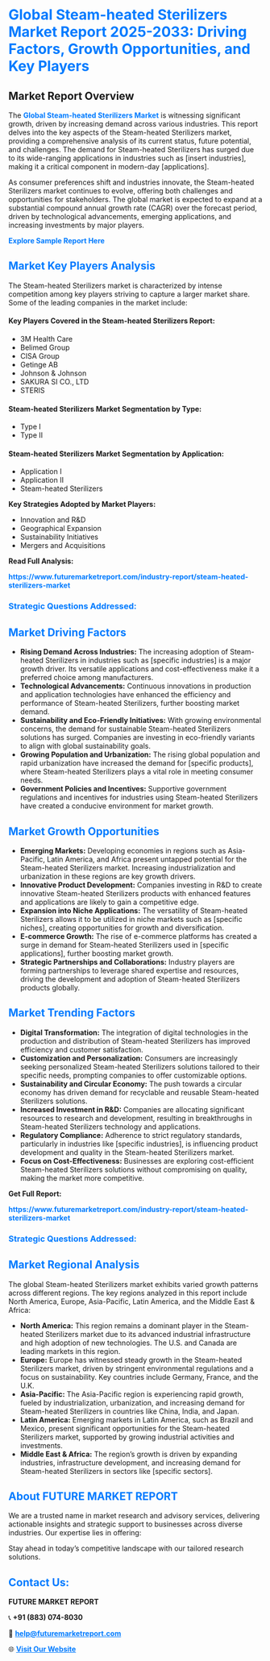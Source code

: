 <h1 style="color: #007BFF;">Global Steam-heated Sterilizers Market Report 2025-2033: Driving Factors, Growth Opportunities, and Key Players</h1>

<section id="overview">
<h2>Market Report Overview</h2>
<p>The <a href="https://www.futuremarketreport.com/industry-report/steam-heated-sterilizers-market" style="color: #007BFF; text-decoration: none;"><strong>Global Steam-heated Sterilizers Market</strong></a> is witnessing significant growth, driven by increasing demand across various industries. This report delves into the key aspects of the Steam-heated Sterilizers market, providing a comprehensive analysis of its current status, future potential, and challenges. The demand for Steam-heated Sterilizers has surged due to its wide-ranging applications in industries such as [insert industries], making it a critical component in modern-day [applications].</p>
<p>As consumer preferences shift and industries innovate, the Steam-heated Sterilizers market continues to evolve, offering both challenges and opportunities for stakeholders. The global market is expected to expand at a substantial compound annual growth rate (CAGR) over the forecast period, driven by technological advancements, emerging applications, and increasing investments by major players.</p>
</section>

<section id="overview">
<p><a href="https://www.futuremarketreport.com/request-sample/reportId=113410" style="color: #007BFF; text-decoration: none;"><strong>Explore Sample Report Here</strong></a></p>
</section>

<section id="key-players">
<h2 style="color: #007BFF;">Market Key Players Analysis</h2>
<p>The Steam-heated Sterilizers market is characterized by intense competition among key players striving to capture a larger market share. Some of the leading companies in the market include:</p>
<h4>Key Players Covered in the Steam-heated Sterilizers Report:</h4>
<ul><li>3M Health Care</li><li>Belimed Group</li><li>CISA Group</li><li>Getinge AB</li><li>Johnson &amp; Johnson</li><li>SAKURA SI CO., LTD</li><li>STERIS</li></ul>
<h4>Steam-heated Sterilizers Market Segmentation by Type:</h4>
<ul><li>Type I</li><li>Type II</li></ul>

<h4>Steam-heated Sterilizers Market Segmentation by Application:</h4>
<ul><li>Application I</li><li>Application II</li><li>Steam-heated Sterilizers</li></ul>
<p><strong>Key Strategies Adopted by Market Players:</strong></p>
<ul>
<li>Innovation and R&D</li>
<li>Geographical Expansion</li>
<li>Sustainability Initiatives</li>
<li>Mergers and Acquisitions</li>
</ul>
</section>

<section>
<p><strong>Read Full Analysis: </strong></p><a href="https://www.futuremarketreport.com/industry-report/steam-heated-sterilizers-market" style="color: #007BFF; text-decoration: none;"><strong>https://www.futuremarketreport.com/industry-report/steam-heated-sterilizers-market</strong></a>
<h3 style="color: #007BFF;">Strategic Questions Addressed:</h3>
</section>

<section id="driving-factors">
<h2 style="color: #007BFF;">Market Driving Factors</h2>
<ul>
<li><strong>Rising Demand Across Industries:</strong> The increasing adoption of Steam-heated Sterilizers in industries such as [specific industries] is a major growth driver. Its versatile applications and cost-effectiveness make it a preferred choice among manufacturers.</li>
<li><strong>Technological Advancements:</strong> Continuous innovations in production and application technologies have enhanced the efficiency and performance of Steam-heated Sterilizers, further boosting market demand.</li>
<li><strong>Sustainability and Eco-Friendly Initiatives:</strong> With growing environmental concerns, the demand for sustainable Steam-heated Sterilizers solutions has surged. Companies are investing in eco-friendly variants to align with global sustainability goals.</li>
<li><strong>Growing Population and Urbanization:</strong> The rising global population and rapid urbanization have increased the demand for [specific products], where Steam-heated Sterilizers plays a vital role in meeting consumer needs.</li>
<li><strong>Government Policies and Incentives:</strong> Supportive government regulations and incentives for industries using Steam-heated Sterilizers have created a conducive environment for market growth.</li>
</ul>
</section>

<section id="growth-opportunities">
<h2 style="color: #007BFF;">Market Growth Opportunities</h2>
<ul>
<li><strong>Emerging Markets:</strong> Developing economies in regions such as Asia-Pacific, Latin America, and Africa present untapped potential for the Steam-heated Sterilizers market. Increasing industrialization and urbanization in these regions are key growth drivers.</li>
<li><strong>Innovative Product Development:</strong> Companies investing in R&D to create innovative Steam-heated Sterilizers products with enhanced features and applications are likely to gain a competitive edge.</li>
<li><strong>Expansion into Niche Applications:</strong> The versatility of Steam-heated Sterilizers allows it to be utilized in niche markets such as [specific niches], creating opportunities for growth and diversification.</li>
<li><strong>E-commerce Growth:</strong> The rise of e-commerce platforms has created a surge in demand for Steam-heated Sterilizers used in [specific applications], further boosting market growth.</li>
<li><strong>Strategic Partnerships and Collaborations:</strong> Industry players are forming partnerships to leverage shared expertise and resources, driving the development and adoption of Steam-heated Sterilizers products globally.</li>
</ul>
</section>

<section id="trending-factors">
<h2 style="color: #007BFF;">Market Trending Factors</h2>
<ul>
<li><strong>Digital Transformation:</strong> The integration of digital technologies in the production and distribution of Steam-heated Sterilizers has improved efficiency and customer satisfaction.</li>
<li><strong>Customization and Personalization:</strong> Consumers are increasingly seeking personalized Steam-heated Sterilizers solutions tailored to their specific needs, prompting companies to offer customizable options.</li>
<li><strong>Sustainability and Circular Economy:</strong> The push towards a circular economy has driven demand for recyclable and reusable Steam-heated Sterilizers solutions.</li>
<li><strong>Increased Investment in R&D:</strong> Companies are allocating significant resources to research and development, resulting in breakthroughs in Steam-heated Sterilizers technology and applications.</li>
<li><strong>Regulatory Compliance:</strong> Adherence to strict regulatory standards, particularly in industries like [specific industries], is influencing product development and quality in the Steam-heated Sterilizers market.</li>
<li><strong>Focus on Cost-Effectiveness:</strong> Businesses are exploring cost-efficient Steam-heated Sterilizers solutions without compromising on quality, making the market more competitive.</li>
</ul>
</section>

<section>
<p><strong>Get Full Report: </strong></p><a href="https://www.futuremarketreport.com/industry-report/steam-heated-sterilizers-market" style="color: #007BFF; text-decoration: none;"><strong>https://www.futuremarketreport.com/industry-report/steam-heated-sterilizers-market</strong></a>
<h3 style="color: #007BFF;">Strategic Questions Addressed:</h3>
</section>


<section id="regional-analysis">
<h2 style="color: #007BFF;">Market Regional Analysis</h2>
<p>The global Steam-heated Sterilizers market exhibits varied growth patterns across different regions. The key regions analyzed in this report include North America, Europe, Asia-Pacific, Latin America, and the Middle East & Africa:</p>
<ul>
<li><strong>North America:</strong> This region remains a dominant player in the Steam-heated Sterilizers market due to its advanced industrial infrastructure and high adoption of new technologies. The U.S. and Canada are leading markets in this region.</li>
<li><strong>Europe:</strong> Europe has witnessed steady growth in the Steam-heated Sterilizers market, driven by stringent environmental regulations and a focus on sustainability. Key countries include Germany, France, and the U.K.</li>
<li><strong>Asia-Pacific:</strong> The Asia-Pacific region is experiencing rapid growth, fueled by industrialization, urbanization, and increasing demand for Steam-heated Sterilizers in countries like China, India, and Japan.</li>
<li><strong>Latin America:</strong> Emerging markets in Latin America, such as Brazil and Mexico, present significant opportunities for the Steam-heated Sterilizers market, supported by growing industrial activities and investments.</li>
<li><strong>Middle East & Africa:</strong> The region’s growth is driven by expanding industries, infrastructure development, and increasing demand for Steam-heated Sterilizers in sectors like [specific sectors].</li>
</ul>
</section>

<footer>
<h2 style="color: #007BFF;">About FUTURE MARKET REPORT</h2>
<p>We are a trusted name in market research and advisory services, delivering actionable insights and strategic support to businesses across diverse industries. Our expertise lies in offering:</p>

<p>Stay ahead in today’s competitive landscape with our tailored research solutions.</p>

<h2 style="color: #007BFF;">Contact Us:</h2>
<p><strong>FUTURE MARKET REPORT</strong></p>
<p>📞 <strong>+91 (883) 074-8030</strong></p>
<p>📧 <strong><a href="mailto:help@futuremarketreport.com" style="color: #007BFF;">help@futuremarketreport.com</a></strong></p>
<p>🌐 <strong><a href="https://www.futuremarketreport.com/" style="color: #007BFF;">Visit Our Website</a></strong></p>
</footer>